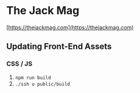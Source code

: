 # The Jack Mag

[https://thejackmag.com](https://thejackmag.com)

## Updating Front-End Assets

### CSS / JS

1. `npm run build`
2. `./ssh u public/build`
